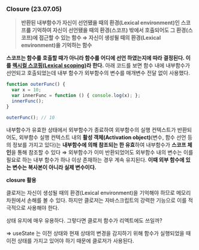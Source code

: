 ### Closure (23.07.05)

> **반환된 내부함수가 자신이 선언됐을 때의 환경(Lexical environment)인 스코프를 기억하여 자신이 선언됐을 때의 환경(스코프) 밖에서 호출되어도 그 환경(스코프)에 접근할 수 있는 함수
⇒ 자신이 생성될 때의 환경(Lexical environment)을 기억하는 함수**
> 

**스코프는 함수를 호출할 때가 아니라 함수를 어디에 선언 하였는지에 따라 결정된다. 이를 [렉시컬 스코핑(Lexical scoping)](https://poiemaweb.com/js-scope#7-%EB%A0%89%EC%8B%9C%EC%BB%AC-%EC%8A%A4%EC%BD%94%ED%94%84)라 한다.**
아래 코드를 보면 함수 내에 내부함수가 선언되고 호출되었는데 내부 함수가 외부함수의 변수를 매개변수 전달 없이 사용했다.

```jsx
function outerFunc() {
  var x = 10;
  var innerFunc = function () { console.log(x); };
  innerFunc();
}

outerFunc(); // 10
```

내부함수가 유효한 상태에서 외부함수가 종료하여 외부함수의 실행 컨텍스트가 반환되어도, 외부함수 실행 컨텍스트 내의 **활성 객체(Activation object)**(변수, 함수 선언 등의 정보를 가지고 있다)는 **내부함수에 의해 참조되는 한 유효**하여 내부함수가 **스코프 체인**을 통해 참조할 수 있다
⇒ 외부함수가 이미 반환되었어도 외부함수 내의 변수는 이를 필요로 하는 내부 함수가 하나 이상 존재하는 경우 계속 유지된다. **이때 외부 함수에 있는 변수는 복사본이 아니라 실제 변수이다.**

**closure 활용**

클로저는 자신이 생성될 때의 환경(Lexical environment)을 기억해야 하므로 메모리 차원에서 손해를 볼 수 있다. 하지만 클로저는 자바스크립트의 강력한 기능으로 이를 적극적으로 사용해야 한다.

상태 유지에 매우 유용하다.
그렇다면 클로저 함수가 리엑트에도 쓰일까?

⇒ useState 는 이전 상태와 현재 상태의 변경을 감지하기 위해 함수가 실행되었을 때 이전 상태를 가지고 있어야 하기 때문에 클로저가 사용된다.